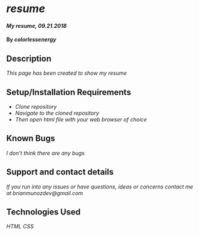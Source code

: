 # _resume_

#### _My resume, 09.21.2018_

#### By _**colorlessenergy**_

## Description

_This page has been created to show my resume_

## Setup/Installation Requirements

* _Clone repository_
* _Navigate to the cloned repository_
* _Then open html file with your web browser of choice_

## Known Bugs

_I don't think there are any bugs_

## Support and contact details

_If you run into any issues or have questions, ideas or concerns contact me at brianmunozdev@gmail.com_

## Technologies Used

_HTML_
_CSS_
